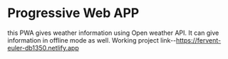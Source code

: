 # Progressive Web APP
this PWA gives weather information using Open weather
API. It can give information in offline mode as well. Working project link--https://fervent-euler-db1350.netlify.app

